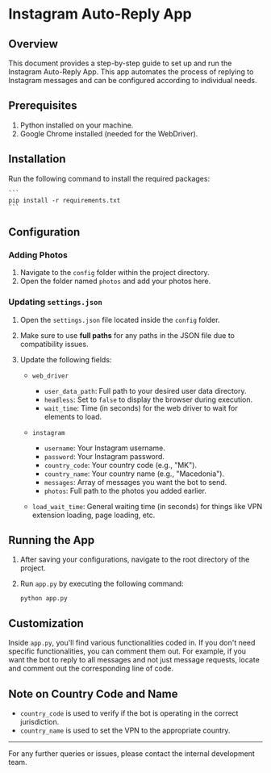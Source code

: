 # Instagram Auto-Reply App

## Overview

This document provides a step-by-step guide to set up and run the Instagram Auto-Reply App. This app automates the process of replying to Instagram messages and can be configured according to individual needs.

## Prerequisites

1. Python installed on your machine.
2. Google Chrome installed (needed for the WebDriver).

## Installation

Run the following command to install the required packages:

    ```
    pip install -r requirements.txt
    ```

## Configuration

### Adding Photos

1. Navigate to the `config` folder within the project directory.
2. Open the folder named `photos` and add your photos here.

### Updating `settings.json`

1. Open the `settings.json` file located inside the `config` folder.
2. Make sure to use **full paths** for any paths in the JSON file due to compatibility issues.
3. Update the following fields:

    - `web_driver`
        - `user_data_path`: Full path to your desired user data directory.
        - `headless`: Set to `false` to display the browser during execution.
        - `wait_time`: Time (in seconds) for the web driver to wait for elements to load.

    - `instagram`
        - `username`: Your Instagram username.
        - `password`: Your Instagram password.
        - `country_code`: Your country code (e.g., "MK").
        - `country_name`: Your country name (e.g., "Macedonia").
        - `messages`: Array of messages you want the bot to send.
        - `photos`: Full path to the photos you added earlier.

    - `load_wait_time`: General waiting time (in seconds) for things like VPN extension loading, page loading, etc.

## Running the App

1. After saving your configurations, navigate to the root directory of the project.
2. Run `app.py` by executing the following command:

    ```
    python app.py
    ```

## Customization

Inside `app.py`, you'll find various functionalities coded in. If you don't need specific functionalities, you can comment them out. For example, if you want the bot to reply to all messages and not just message requests, locate and comment out the corresponding line of code.

## Note on Country Code and Name

- `country_code` is used to verify if the bot is operating in the correct jurisdiction.
- `country_name` is used to set the VPN to the appropriate country.

---

For any further queries or issues, please contact the internal development team.
